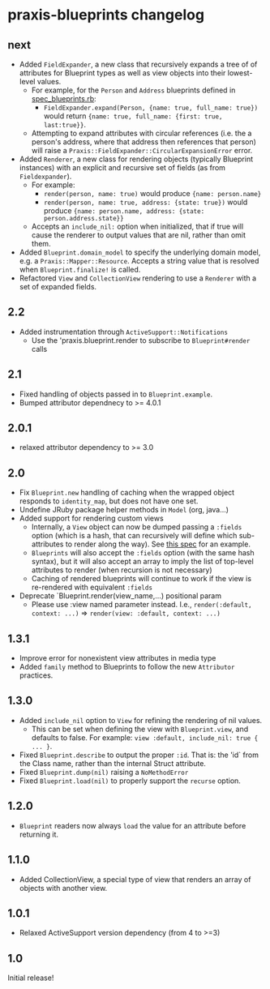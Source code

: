 # praxis-blueprints changelog

## next


* Added `FieldExpander`, a new class that recursively expands a tree of
  of attributes for Blueprint types as well as view objects into their lowest-level values.
    * For example, for the `Person` and `Address` blueprints defined in
    [spec_blueprints.rb](sped/support/spec_blueprints.rb):
      * `FieldExpander.expand(Person, {name: true, full_name: true})` would return
        `{name: true, full_name: {first: true, last:true}}`.
    * Attempting to expand attributes with circular references (i.e. the
      a person's address, where that address then references that person) will
      raise a `Praxis::FieldExpander::CircularExpansionError` error.
* Added `Renderer`, a new class for rendering objects (typically Blueprint
  instances) with an explicit and recursive set of fields (as from
  `Fieldexpander`).
    * For example:
      * `render(person, name: true)` would produce `{name: person.name}`
      * `render(person, name: true, address: {state: true})` would
        produce `{name: person.name, address: {state: person.address.state}}`
    * Accepts an `include_nil:` option when initialized, that if true will
      cause the renderer to output values that are nil, rather than omit them.
* Added `Blueprint.domain_model` to specify the underlying domain model, e.g.
  a `Praxis::Mapper::Resource`. Accepts a string value that is resolved when
  `Blueprint.finalize!` is called.
* Refactored `View` and `CollectionView` rendering to use a `Renderer` with
  a set of expanded fields.

## 2.2

* Added instrumentation through `ActiveSupport::Notifications`
  * Use the 'praxis.blueprint.render to subscribe to `Blueprint#render` calls


## 2.1

* Fixed handling of objects passed in to `Blueprint.example`.
* Bumped attributor dependnecy to >= 4.0.1


## 2.0.1

* relaxed attributor dependency to >= 3.0


## 2.0

* Fix `Blueprint.new` handling of caching when the wrapped object responds to `identity_map`, but does not have one set.
* Undefine JRuby package helper methods in `Model` (org, java...)
* Added support for rendering custom views
  * Internally, a `View` object can now be dumped passing a `:fields` option (which is a hash, that can recursively will define which sub-attributes to render along the way). See [this spec](https://github.com/rightscale/praxis-blueprints/blob/master/spec/praxis-blueprints/blueprint_spec.rb) for an example.
  * `Blueprints` will also accept the `:fields` option (with the same hash syntax), but it will also accept an array to imply the list of top-level attributes to render (when recursion is not necessary)
  * Caching of rendered blueprints will continue to work if the view is re-rendered with equivalent `:fields`
* Deprecate `Blueprint.render(view_name,...) positional param
  * Please use :view named parameter instead. I.e., `render(:default, context: ...)`  => `render(view: :default, context: ...)`

## 1.3.1

* Improve error for nonexistent view attributes in media type
* Added `family` method to Blueprints to follow the new `Attributor` practices.

## 1.3.0

* Added `include_nil` option to `View` for refining the rendering of nil values.
  * This can be set when defining the view with `Blueprint.view`, and defaults to false. For example: `view :default, include_nil: true { ... }`.
* Fixed `Blueprint.describe` to output the proper `:id`. That is: the 'id` from the Class name, rather than the internal Struct attribute.
* Fixed `Blueprint.dump(nil)` raising a `NoMethodError`
* Fixed `Blueprint.load(nil)` to properly support the `recurse` option.

## 1.2.0

* `Blueprint` readers now always `load` the value for an attribute before returning it.

## 1.1.0

* Added CollectionView, a special type of view that renders an array of objects with another view.


## 1.0.1

* Relaxed ActiveSupport version dependency (from 4 to >=3)


## 1.0

Initial release!
